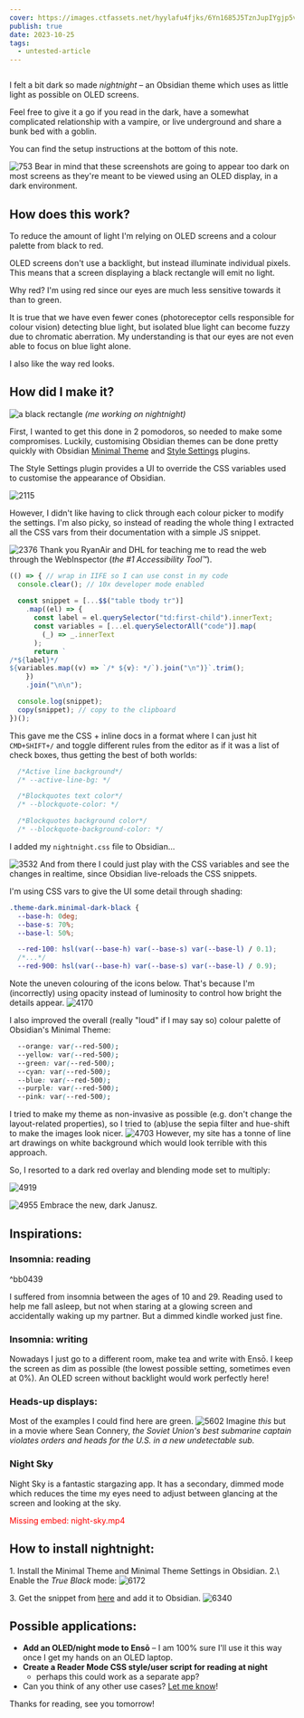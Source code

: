 ```yaml
---
cover: https://images.ctfassets.net/hyylafu4fjks/6Yn1685J5TznJupIYgjp5v/5faa9ffe8fd5d3d6513bbc55defa4064/Untitled_Artwork_13.png
publish: true
date: 2023-10-25
tags:
  - untested-article
---
```

<img src="https://www.potato.horse/_next/image?url=https%3A%2F%2Fimages.ctfassets.net%2Fhyylafu4fjks%2F6Yn1685J5TznJupIYgjp5v%2F5faa9ffe8fd5d3d6513bbc55defa4064%2FUntitled_Artwork_13.png&w=3840&q=75" alt=""/>

I felt a bit dark so made *nightnight* – an Obsidian theme which uses as little light as possible on OLED screens. 

Feel free to give it a go if you read in the dark, have a somewhat complicated relationship with a vampire, or live underground and share a bunk bed with a goblin. 

You can find the setup instructions at the bottom of this note.

![753](nightnight-screenshot-hero.webp)
Bear in mind that these screenshots are going to appear too dark on most screens as they're meant to be viewed using an OLED display, in a dark environment.

## How does this work?

To reduce the amount of light I'm relying on OLED screens and a colour palette from black to red.

OLED screens don't use a backlight, but instead illuminate individual pixels. This means that a screen displaying a black rectangle will emit no light. 

Why red? I'm using red since our eyes are much less sensitive towards it than to green. 

It is true that we have even fewer cones (photoreceptor cells responsible for colour vision) detecting blue light, but isolated blue light can become fuzzy due to chromatic aberration. My understanding is that our eyes are not even able to focus on blue light alone. 

I also like the way red looks. 

## How did I make it?

![a black rectangle](black-rectangle.png)
*(me working on nightnight)*


First, I wanted to get this done in 2 pomodoros, so needed to make some compromises. Luckily, customising Obsidian themes can be done pretty quickly with Obsidian [Minimal Theme](https://minimal.guide/home) and [Style Settings](https://minimal.guide/plugins/style-settings) plugins.

The Style Settings plugin provides a UI to override the CSS variables used to customise the appearance of Obsidian. 

![2115](style-settings-screenshot.png)

However, I didn't like having to click through each colour picker to modify the settings. I'm also picky, so instead of reading the whole thing I extracted all the CSS vars from their documentation with a simple JS snippet.

![2376](extract-obsidian-theme-vars.webp)
Thank you RyanAir and DHL for teaching me to read the web through the WebInspector (*the \#1 Accessibility Tool™*).

```javascript
(() => { // wrap in IIFE so I can use const in my code
  console.clear(); // 10x developer mode enabled
  
  const snippet = [...$$("table tbody tr")]
    .map((el) => {
      const label = el.querySelector("td:first-child").innerText;
      const variables = [...el.querySelectorAll("code")].map(
        (_) => _.innerText
      );
      return `
/*${label}*/            
${variables.map((v) => `/* ${v}: */`).join("\n")}`.trim();
    })
    .join("\n\n");

  console.log(snippet);
  copy(snippet); // copy to the clipboard
})();

```

This gave me the CSS + inline docs in a format where I can just hit `CMD+SHIFT+/` and toggle different rules from the editor as if it was a list of check boxes, thus getting the best of both worlds:

```css
  /*Active line background*/
  /* --active-line-bg: */

  /*Blockquotes text color*/
  /* --blockquote-color: */

  /*Blockquotes background color*/
  /* --blockquote-background-color: */
```

I added my `nightnight.css` file to Obsidian...

![3532](obsidian-appearance-snippets.png)
And from there I could just play with the CSS variables and see the changes in realtime, since Obsidian live-reloads the CSS snippets.

I'm using CSS vars to give the UI some detail through shading:

```css
.theme-dark.minimal-dark-black {
  --base-h: 0deg;
  --base-s: 70%;
  --base-l: 50%;

  --red-100: hsl(var(--base-h) var(--base-s) var(--base-l) / 0.1);
  /*...*/
  --red-900: hsl(var(--base-h) var(--base-s) var(--base-l) / 0.9);
```

Note the uneven colouring of the icons below. That's because I'm (incorrectly) using opacity instead of luminosity to control how bright the details appear. 
![4170](nightnight-icon-alpha-bug.webp)


I also improved the overall (really "loud" if I may say so) colour palette of Obsidian's Minimal Theme:

```css
  --orange: var(--red-500);
  --yellow: var(--red-500);
  --green: var(--red-500);
  --cyan: var(--red-500);
  --blue: var(--red-500);
  --purple: var(--red-500);
  --pink: var(--red-500);
```

I tried to make my theme as non-invasive as possible (e.g. don't change the layout-related properties), so I tried to (ab)use the sepia filter and hue-shift to make the images look nicer. 
![4703](nightnight-fish.webp)
However, my site has a tonne of line art drawings on white background which would look terrible with this approach.

So, I resorted to a dark red overlay and blending mode set to multiply:

![4919](nightnight-fish-multiply.webp)

![4955](nightnight-dark-janusz.webp)
Embrace the new, dark Janusz.

## Inspirations:

### Insomnia: reading

<span id="^bb0439" class="link-marker">^bb0439</span>

I suffered from insomnia between the ages of 10 and 29. Reading used to help me fall asleep, but not when staring at a glowing screen and accidentally waking up my partner. But a dimmed kindle worked just fine. 

### Insomnia: writing

Nowadays I just go to a different room, make tea and write with Ensō. I keep the screen as dim as possible (the lowest possible setting, sometimes even at 0%). An OLED screen without backlight would work perfectly here!


### Heads-up displays:

Most of the examples I could find here are green. 
![5602](Rockwell-CL601-CVS-CL605-PL21adv-HUD-Image_02_824x549.png)
Imagine *this* but in a movie where Sean Connery, *the Soviet Union's best submarine captain violates orders and heads for the U.S. in a new undetectable sub.* 

### Night Sky

Night Sky is a fantastic stargazing app. It has a secondary, dimmed mode which reduces the time my eyes need to adjust between glancing at the screen and looking at the sky.

<span style="color: red">Missing embed: night-sky.mp4</span>

## How to install nightnight:

1\. Install the Minimal Theme and Minimal Theme Settings in Obsidian.
2.\ Enable the *True Black* mode:
![6172](nightnight-minimal-theme-settings.webp)

3\. Get the snippet from [here](https://gist.github.com/paprikka/47204f1ddddd29039b2b72880f548ff2) and add it to Obsidian.
![6340](nightnight-snippets.webp)

## Possible applications:

- **Add an OLED/night mode to Ensō** – I am 100% sure I'll use it this way once I get my hands on an OLED laptop.
- **Create a Reader Mode CSS style/user script for reading at night**
	- perhaps this could work as a separate app?
- Can you think of any other use cases? [Let me know](mailto:hello@sonnet.io)!



Thanks for reading, see you tomorrow!

